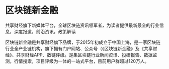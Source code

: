 # 

# 区块链新金融

共享财经旗下新媒体平台，全球区块链资讯领军者，为读者提供最新最全的行业信息，深度报道，前沿资讯，政策解读

区块链新金融是共享财经旗下品牌，于2015年初成立于中国上海，是一家区块链行业全产业链机构，旗下拥有门户网站、公众号（《区块链新金融》及《共享财经》、共享财经APP、数链评级。是集区块链行业新闻资讯、投研报告、数据监测，行情搜索，项目评级为一体的一站式平台，目前用户群超过120万人。

